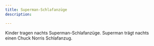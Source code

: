 ```yaml
---
title: Superman-Schlafanzüge
description: 

---
```


Kinder tragen nachts Superman-Schlafanzüge. Superman trägt nachts einen Chuck Norris Schlafanzug.